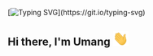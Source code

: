 [![Typing SVG](https://readme-typing-svg.herokuapp.com?font=Nunito&color=1DA1F2&size=25&height=35&lines=Welcome+to+Umang's+GitHub+page...!)](https://git.io/typing-svg)

## Hi there, I'm Umang <img src="Media\waving-hand.gif" alt="hi" width="30px">

<!--
**umangbaraiya/umangbaraiya** is a ✨ _special_ ✨ repository because its `README.md` (this file) appears on your GitHub profile.

Here are some ideas to get you started:

- 🔭 I’m currently working on ...
- 🌱 I’m currently learning ...
- 👯 I’m looking to collaborate on ...
- 🤔 I’m looking for help with ...
- 💬 Ask me about ...
- 📫 How to reach me: ...
- 😄 Pronouns: ...
- ⚡ Fun fact: ...
-->
